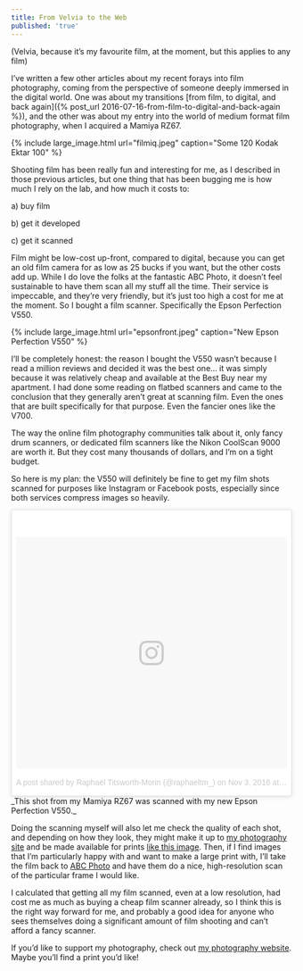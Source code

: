 ```yaml
---
title: From Velvia to the Web
published: 'true'
---
```


(Velvia, because it’s my favourite film, at the moment, but this applies to any film)

I’ve written a few other articles about my recent forays into film photography, coming from the perspective of someone deeply immersed in the digital world. One was about my transitions [from film, to digital, and back again]({% post_url 2016-07-16-from-film-to-digital-and-back-again %}), and the other was about my entry into the world of medium format film photography, when I acquired a Mamiya RZ67.

{% include large_image.html url="filmiq.jpeg" caption="Some 120 Kodak Ektar 100" %}

Shooting film has been really fun and interesting for me, as I described in those previous articles, but one thing that has been bugging me is how much I rely on the lab, and how much it costs to:

a) buy film

b) get it developed

c) get it scanned

Film might be low-cost up-front, compared to digital, because you can get an old film camera for as low as 25 bucks if you want, but the other costs add up. While I do love the folks at the fantastic ABC Photo, it doesn’t feel sustainable to have them scan all my stuff all the time. Their service is impeccable, and they’re very friendly, but it’s just too high a cost for me at the moment. So I bought a film scanner. Specifically the Epson Perfection V550.

{% include large_image.html url="epsonfront.jpeg" caption="New Epson Perfection V550" %}

I’ll be completely honest: the reason I bought the V550 wasn’t because I read a million reviews and decided it was the best one… it was simply because it was relatively cheap and available at the Best Buy near my apartment. I had done some reading on flatbed scanners and came to the conclusion that they generally aren’t great at scanning film. Even the ones that are built specifically for that purpose. Even the fancier ones like the V700.

The way the online film photography communities talk about it, only fancy drum scanners, or dedicated film scanners like the Nikon CoolScan 9000 are worth it. But they cost many thousands of dollars, and I’m on a tight budget.

So here is my plan: the V550 will definitely be fine to get my film shots scanned for purposes like Instagram or Facebook posts, especially since both services compress images so heavily.

<blockquote class="instagram-media" data-instgrm-version="7" style=" background:#FFF; border:0; border-radius:3px; box-shadow:0 0 1px 0 rgba(0,0,0,0.5),0 1px 10px 0 rgba(0,0,0,0.15); margin: 1px; max-width:658px; padding:0; width:99.375%; width:-webkit-calc(100% - 2px); width:calc(100% - 2px);"><div style="padding:8px;"> <div style=" background:#F8F8F8; line-height:0; margin-top:40px; padding:42.824074074074076% 0; text-align:center; width:100%;"> <div style=" background:url(data:image/png;base64,iVBORw0KGgoAAAANSUhEUgAAACwAAAAsCAMAAAApWqozAAAABGdBTUEAALGPC/xhBQAAAAFzUkdCAK7OHOkAAAAMUExURczMzPf399fX1+bm5mzY9AMAAADiSURBVDjLvZXbEsMgCES5/P8/t9FuRVCRmU73JWlzosgSIIZURCjo/ad+EQJJB4Hv8BFt+IDpQoCx1wjOSBFhh2XssxEIYn3ulI/6MNReE07UIWJEv8UEOWDS88LY97kqyTliJKKtuYBbruAyVh5wOHiXmpi5we58Ek028czwyuQdLKPG1Bkb4NnM+VeAnfHqn1k4+GPT6uGQcvu2h2OVuIf/gWUFyy8OWEpdyZSa3aVCqpVoVvzZZ2VTnn2wU8qzVjDDetO90GSy9mVLqtgYSy231MxrY6I2gGqjrTY0L8fxCxfCBbhWrsYYAAAAAElFTkSuQmCC); display:block; height:44px; margin:0 auto -44px; position:relative; top:-22px; width:44px;"></div></div><p style=" color:#c9c8cd; font-family:Arial,sans-serif; font-size:14px; line-height:17px; margin-bottom:0; margin-top:8px; overflow:hidden; padding:8px 0 7px; text-align:center; text-overflow:ellipsis; white-space:nowrap;"><a href="https://www.instagram.com/p/BMWrpa2AdTY/" style=" color:#c9c8cd; font-family:Arial,sans-serif; font-size:14px; font-style:normal; font-weight:normal; line-height:17px; text-decoration:none;" target="_blank">A post shared by Raphaël Titsworth-Morin (@raphaeltm_)</a> on <time style=" font-family:Arial,sans-serif; font-size:14px; line-height:17px;" datetime="2016-11-03T16:17:40+00:00">Nov 3, 2016 at 9:17am PDT</time></p></div></blockquote> <script async defer src="//platform.instagram.com/en_US/embeds.js"></script>
_This shot from my Mamiya RZ67 was scanned with my new Epson Perfection V550._

Doing the scanning myself will also let me check the quality of each shot, and depending on how they look, they might make it up to [my photography site](http://photography.raphaeltm.com/) and be made available for prints [like this image](http://photography.raphaeltm.com/British-Columbia/Squamish/i-6tFGWrV/A). Then, if I find images that I’m particularly happy with and want to make a large print with, I’ll take the film back to [ABC Photo](http://abcphoto.com/) and have them do a nice, high-resolution scan of the particular frame I would like.

I calculated that getting all my film scanned, even at a low resolution, had cost me as much as buying a cheap film scanner already, so I think this is the right way forward for me, and probably a good idea for anyone who sees themselves doing a significant amount of film shooting and can’t afford a fancy scanner.

If you’d like to support my photography, check out [my photography website](http://photography.raphaeltm.com/). Maybe you’ll find a print you’d like!